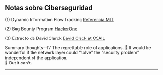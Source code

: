 ## Notas sobre Ciberseguridad

(1) Dynamic Information Flow Tracking [Referencia MIT](http://csg.csail.mit.edu/pubs/memos/Memo-467/memo-467.pdf) 

(2) Bug Bounty Program [HackerOne](https://hackerone.com/)

(3) Extracto de David Clarck [David Clack at CSAIL](https://groups.csail.mit.edu/ana/People/Clark.html) 

Summary thoughts--IV 
The regrettable role of applications. 
­
It would be wonderful if the network layer could “solve” the 
“security problem” independent of the application.  
­
But it can’t.  

----

